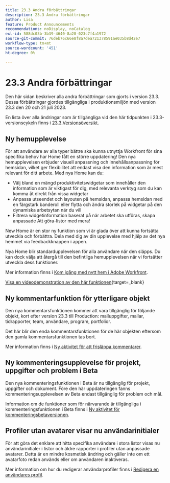 ```yaml
---
title: 23.3 Andra förbättringar
description: 23.3 Andra förbättringar
author: Lisa
feature: Product Announcements
recommendations: noDisplay, noCatalog
exl-id: 588dc03b-3b39-4640-8a28-023c7f4a1972
source-git-commit: 76deb76c66e8f8a7dea721378591ae035b8d42e7
workflow-type: tm+mt
source-wordcount: '451'
ht-degree: 0%

---
```


# 23.3 Andra förbättringar

Den här sidan beskriver alla andra förbättringar som gjorts i version 23.3. Dessa förbättringar gjordes tillgängliga i produktionsmiljön med version 23.3 den 20 och 21 juli 2023.

En lista över alla ändringar som är tillgängliga vid den här tidpunkten i 23.3-versionscykeln finns i [23.3 Versionsöversikt](/help/quicksilver/product-announcements/product-releases/23.3-release-activity/23-3-release-overview.md).

## Ny hemupplevelse

För att användare av alla typer bättre ska kunna utnyttja Workfront för sina specifika behov har Home fått en större uppdatering! Den nya hemupplevelsen erbjuder visuell anpassning och innehållsanpassning för hemsidan, vilket ger flexibilitet att endast visa den information som är mest relevant för ditt arbete. Med nya Home kan du:

* Välj bland en mängd produktivitetswidgetar som innehåller den information som är viktigast för dig, med relevanta verktyg som du kan komma åt direkt från vissa widgetar
* Anpassa utseendet och layouten på hemsidan, anpassa hemsidan med en färgstark banderoll eller flytta och ändra storlek på widgetar på den dynamiska arbetsytan när du vill
* Filtrera widgetinformation baserat på när arbetet ska utföras, skapa anpassade Att göra-listor med mera!

New Home är en stor ny funktion som vi är glada över att kunna fortsätta utveckla och förbättra. Dela med dig av din upplevelse med hjälp av det nya hemmet via feedbackknappen i appen.

Nya Home blir standardupplevelsen för alla användare när den släpps. Du kan dock välja att återgå till den befintliga hemupplevelsen när vi fortsätter utveckla dess funktioner.

Mer information finns i [Kom igång med nytt hem i Adobe Workfront](/help/quicksilver/workfront-basics/using-home/new-home/get-started-with-new-home.md).

[Visa en videodemonstration av den här funktionen](https://video.tv.adobe.com/v/3420969/){target=_blank}

## Ny kommentarfunktion för ytterligare objekt

Den nya kommentarsfunktionen kommer att vara tillgänglig för följande objekt, kort efter version 23.3 till Production: malluppgifter, mallar, tidrapporter, team, användare, program, portfolior.

Det här blir den enda kommentarsfunktionen för de här objekten eftersom den gamla kommentarsfunktionen tas bort.

Mer information finns i [Ny aktivitet för att frisläppa kommentarer](/help/quicksilver/product-announcements/betas/new-commenting-experience-beta/new-commenting-beta-experience-release-activity.md).

## Ny kommenteringsupplevelse för projekt, uppgifter och problem i Beta

Den nya kommenteringsfunktionen i Beta är nu tillgänglig för projekt, uppgifter och dokument. Före den här uppdateringen fanns kommenteringsupplevelsen av Beta endast tillgänglig för problem och mål.

Information om de funktioner som för närvarande är tillgängliga i kommenteringsfunktionen i Beta finns i [Ny aktivitet för kommenteringsbetaversionen](/help/quicksilver/product-announcements/betas/new-commenting-experience-beta/new-commenting-beta-experience-release-activity.md).

## Profiler utan avatarer visar nu användarinitialer

För att göra det enklare att hitta specifika användare i stora listor visas nu användarinitialer i listor och äldre rapporter i profiler utan anpassade avatarer. Detta är en mindre kosmetisk ändring och gäller inte om ett avatarfoto redan används eller om användaren inaktiveras.

Mer information om hur du redigerar användarprofiler finns i [Redigera en användares profil](/help/quicksilver/administration-and-setup/add-users/create-and-manage-users/edit-a-users-profile.md).
